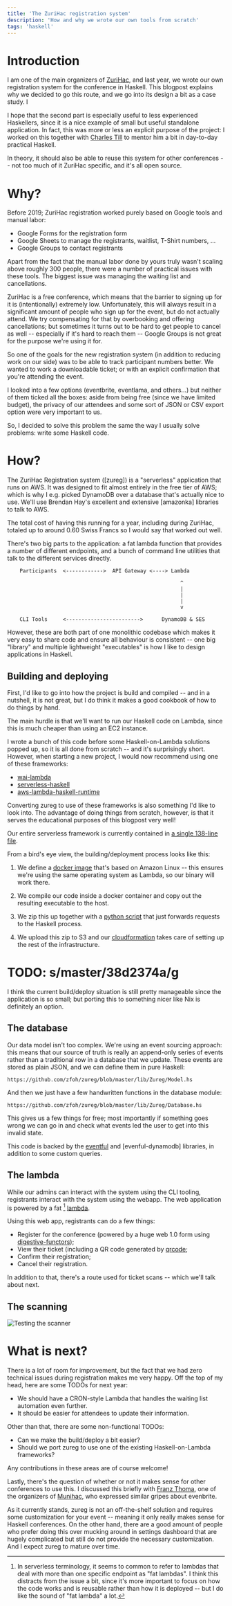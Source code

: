 ```yaml
---
title: 'The ZuriHac registration system'
description: 'How and why we wrote our own tools from scratch'
tags: 'haskell'
---
```


# Introduction

I am one of the main organizers of [ZuriHac](https://zurihac.info/), and last
year, we wrote our own registration system for the conference in Haskell.  This
blogpost explains why we decided to go this route, and we go into its design a
bit as a case study.  I

I hope that the second part is especially useful to less experienced Haskellers,
since it is a nice example of small but useful standalone application.  In fact,
this was more or less an explicit purpose of the project: I worked on this
together with [Charles Till](TODO) to mentor him a bit in day-to-day practical
Haskell.

In theory, it should also be able to reuse this system for other conferences --
not too much of it ZuriHac specific, and it's all open source.

# Why?

Before 2019; ZuriHac registration worked purely based on Google tools and manual
labor:

 -  Google Forms for the registration form
 -  Google Sheets to manage the registrants, waitlist, T-Shirt numbers, ...
 -  Google Groups to contact registrants

Apart from the fact that the manual labor done by yours truly wasn't scaling
above roughly 300 people, there were a number of practical issues with these
tools.  The biggest issue was managing the waiting list and cancellations.

ZuriHac is a free conference, which means that the barrier to signing up for it
is (intentionally) extremely low.  Unfortunately, this will always result in a
significant amount of people who sign up for the event, but do not actually
attend.  We try compensating for that by overbooking and offering cancellations;
but sometimes it turns out to be hard to get people to cancel as well --
especially if it's hard to reach them -- Google Groups is not great for the
purpose we're using it for.

So one of the goals for the new registration system (in addition to reducing
work on our side) was to be able to track participant numbers better.  We wanted
to work a downloadable ticket; or with an explicit confirmation that you're
attending the event.

I looked into a few options (eventbrite, eventlama, and others...) but neither
of them ticked all the boxes: aside from being free (since we have limited
budget), the privacy of our attendees and some sort of JSON or CSV export option
were very important to us.

So, I decided to solve this problem the same the way I usually solve problems:
write some Haskell code.

# How?

The ZuriHac Registration system ([zureg]) is a "serverless" application that
runs on AWS.  It was designed to fit almost entirely in the free tier of AWS;
which is why I e.g. picked DynamoDB over a database that's actually nice to use.
We'll use Brendan Hay's excellent and extensive [amazonka] libraries to talk to
AWS.

The total cost of having this running for a year, including during ZuriHac,
totaled up to around 0.60 Swiss Francs so I would say that worked out well.

There's two big parts to the application: a fat lambda function that provides a
number of different endpoints, and a bunch of command line utilities that talk
to the different services directly.

        Participants  <------------>  API Gateway <----> Lambda

                                                            ^
                                                            |
                                                            |
                                                            |
                                                            v

        CLI Tools     <------------------------>      DynamoDB & SES

However, these are both part of one monolithic codebase which makes it very easy
to share code and ensure all behaviour is consistent -- one big "library" and
multiple lightweight "executables" is how I like to design applications in
Haskell.

## Building and deploying

First, I'd like to go into how the project is build and compiled -- and in a
nutshell, it is not great, but I do think it makes a good cookbook of how to do
things by hand.

The main hurdle is that we'll want to run our Haskell code on Lambda, since this
is much cheaper than using an EC2 instance.

I wrote a bunch of this code before some Haskell-on-Lambda solutions popped up,
so it is all done from scratch -- and it's surprisingly short.  However, when
starting a new project, I would now recommend using one of these frameworks:

 -  [wai-lambda]( https://hackage.haskell.org/package/wai-lambda)
 -  [serverless-haskell](http://hackage.haskell.org/package/serverless-haskell)
 -  [aws-lambda-haskell-runtime](http://hackage.haskell.org/package/aws-lambda-haskell-runtime)

Converting zureg to use of these frameworks is also something I'd like to look
into.  The advantage of doing things from scratch, however, is that it serves
the educational purposes of this blogpost very well!

Our entire serverless framework is currently contained in
[a single 138-line file](https://github.com/zfoh/zureg/blob/master/lib/Zureg/Serverless.hs).

From a bird's eye view, the building/deployment process looks like this:

 1. We define a
    [docker image](https://github.com/zfoh/zureg/blob/master/Dockerfile)
    that's based on Amazon Linux -- this ensures we're using the same operating
    system as Lambda, so our binary will work there.

 2. We compile our code inside a docker container and copy out the resulting
    executable to the host.

 3. We zip this up together with a
    [python script](https://github.com/zfoh/zureg/blob/master/deploy/main.py)
    that just forwards requests to the Haskell process.

 4. We upload this zip to S3 and our
    [cloudformation](https://github.com/zfoh/zureg/blob/master/lib/Zureg/Serverless.hs)
    takes care of setting up the rest of the infrastructure.

# TODO: s/master/38d2374a/g

I think the current build/deploy situation is still pretty manageable since the
application is so small; but porting this to something nicer like Nix is
definitely an option.

## The database

Our data model isn't too complex.  We're using an event sourcing approach: this
means that our source of truth is really an append-only series of events rather
than a traditional row in a database that we update.  These events are stored as
plain JSON, and we can define them in pure Haskell:

    https://github.com/zfoh/zureg/blob/master/lib/Zureg/Model.hs

And then we just have a few handwritten functions in the database module:

    https://github.com/zfoh/zureg/blob/master/lib/Zureg/Database.hs

This gives us a few things for free; most importantly if something goes wrong we
can go in and check what events led the user to get into this invalid state.

This code is backed by the [eventful] and [evenful-dynamodb] libraries, in
addition to some custom queries.

[eventful]: https://hackage.haskell.org/package/eventful-core
[eventful-dynamodb]: https://hackage.haskell.org/package/eventful-dynamodb

## The lambda

While our admins can interact with the system using the CLI tooling,
registrants interact with the system using the webapp.  The web application is
powered by a fat [^1]
[lambda](https://github.com/zfoh/zureg/blob/master/lib/Zureg/Main/Lambda.hs).

[^1]: In serverless terminology, it seems to common to refer to lambdas that
    deal with more than one specific endpoint as "fat lambdas".  I think this
    distracts from the issue a bit, since it's more important to focus on how
    the code works and is reusable rather than how it is deployed -- but
    I do like the sound of "fat lambda" a lot.

Using this web app, registrants can do a few things:

 -  Register for the conference (powered by a huge web 1.0 form using
    [digestive-functors](https://hackage.haskell.org/package/digestive-functors));
 -  View their ticket (including a QR code generated by
    [qrcode](https://hackage.haskell.org/package/qrcode);
 -  Confirm their registration;
 -  Cancel their registration.

In addition to that, there's a route used for ticket scans -- which we'll talk
about next.

## The scanning

![Testing the scanner](/images/2019-08-26-scanner.png)

# What is next?

There is a lot of room for improvement, but the fact that we had zero technical
issues during registration makes me very happy.  Off the top of my head, here
are some TODOs for next year:

 -  We should have a CRON-style Lambda that handles the waiting list automation
    even further.
 -  It should be easier for attendees to update their information.

Other than that, there are some non-functional TODOs:

 -  Can we make the build/deploy a bit easier?
 -  Should we port zureg to use one of the existing Haskell-on-Lambda
    frameworks?

Any contributions in these areas are of course welcome!

Lastly, there's the question of whether or not it makes sense for other
conferences to use this.  I discussed this briefly with [Franz
Thoma](https://github.com/fmthoma), one of the organizers of
[Munihac](https://munihac.de/2019.html), who expressed similar gripes about
evenbrite.

As it currently stands, zureg is not an off-the-shelf solution and requires some
customization for your event -- meaning it only really makes sense for Haskell
conferences.  On the other hand, there are a good amount of people who prefer
doing this over mucking around in settings dashboard that are hugely complicated
but still do not provide the necessary customization.  And I expect zureg to
mature over time.
